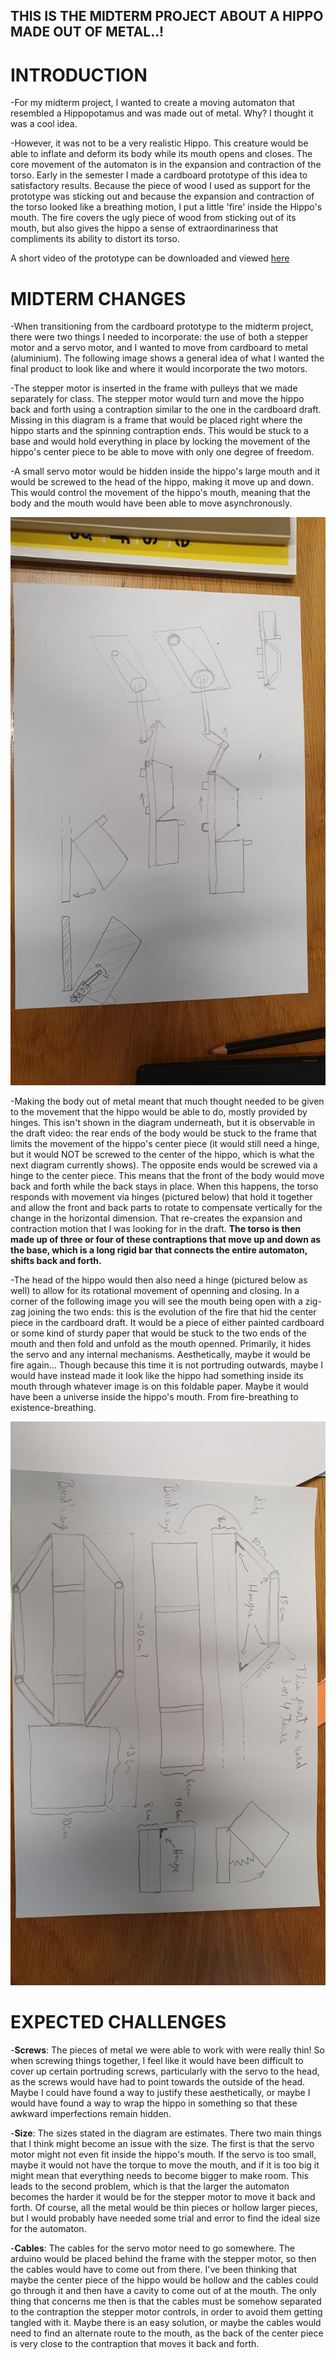 ## THIS IS THE MIDTERM PROJECT ABOUT A HIPPO MADE OUT OF METAL..!

# INTRODUCTION

-For my midterm project, I wanted to create a moving automaton that resembled a Hippopotamus and was made out of metal. Why? I thought it was a cool idea. 

-However, it was not to be a very realistic Hippo. This creature would be able to inflate and deform its body while its mouth opens and closes. The core movement of the automaton is in the expansion and contraction of the torso. Early in the semester I made a cardboard prototype of this idea to satisfactory results. Because the piece of wood I used as support for the prototype was sticking out and because the expansion and contraction of the torso looked like a breathing motion, I put a little 'fire' inside the Hippo's mouth. The fire covers the ugly piece of wood from sticking out of its mouth, but also gives the hippo a sense of extraordinariness that compliments its ability to distort its torso. 

A short video of the prototype can be downloaded and viewed [here](https://github.com/Carlos-A-Paez-G/MachineLab/blob/master/MIDTERM/Fire%20Hippo%20Vid.mp4)

# MIDTERM CHANGES

-When transitioning from the cardboard prototype to the midterm project, there were two things I needed to incorporate: the use of both a stepper motor and a servo motor, and I wanted to move from cardboard to metal (aluminium). The following image shows a general idea of what I wanted the final product to look like and where it would incorporate the two motors. 

-The stepper motor is inserted in the frame with pulleys that we made separately for class. The stepper motor would turn and move the hippo back and forth using a contraption similar to the one in the cardboard draft. Missing in this diagram is a frame that would be placed right where the hippo starts and the spinning contraption ends. This would be stuck to a base and would hold everything in place by locking the movement of the hippo's center piece to be able to move with only one degree of freedom. 

-A small servo motor would be hidden inside the hippo's large mouth and it would be screwed to the head of the hippo, making it move up and down. This would control the movement of the hippo's mouth, meaning that the body and the mouth would have been able to move asynchronously.

![Metal Hippo Sketch 1](MetalHippoSketch1.jpg)

-Making the body out of metal meant that much thought needed to be given to the movement that the hippo would be able to do, mostly provided by hinges. This isn't shown in the diagram underneath, but it is observable in the draft video: the rear ends of the body would be stuck to the frame that limits the movement of the hippo's center piece (it would still need a hinge, but it would NOT be screwed to the center of the hippo, which is what the next diagram currently shows). The opposite ends would be screwed via a hinge to the center piece. This means that the front of the body would move back and forth while the back stays in place. When this happens, the torso responds with movement via hinges (pictured below) that hold it together and allow the front and back parts to rotate to compensate vertically for the change in the horizontal dimension. That re-creates the expansion and contraction motion that I was looking for in the draft. **The torso is then made up of three or four of these contraptions that move up and down as the base, which is a long rigid bar that connects the entire automaton, shifts back and forth.**

-The head of the hippo would then also need a hinge (pictured below as well) to allow for its rotational movement of openning and closing. In a corner of the following image you will see the mouth being open with a zig-zag joining the two ends: this is the evolution of the fire that hid the center piece in the cardboard draft. It would be a piece of either painted cardboard or some kind of sturdy paper that would be stuck to the two ends of the mouth and then fold and unfold as the mouth openned. Primarily, it hides the servo and any internal mechanisms. Aesthetically, maybe it would be fire again... Though because this time it is not portruding outwards, maybe I would have instead made it look like the hippo had something inside its mouth through whatever image is on this foldable paper. Maybe it would have been a universe inside the hippo's mouth. From fire-breathing to existence-breathing.

![Metal Hippo Measurements 1](MetalHippoMeasurements1.jpg)

# EXPECTED CHALLENGES

-**Screws**: The pieces of metal we were able to work with were really thin! So when screwing things together, I feel like it would have been difficult to cover up certain portruding screws, particularly with the servo to the head, as the screws would have had to point towards the outside of the head. Maybe I could have found a way to justify these aesthetically, or maybe I would have found a way to wrap the hippo in something so that these awkward imperfections remain hidden.

-**Size**: The sizes stated in the diagram are estimates. There two main things that I think might become an issue with the size. The first is that the servo motor might not even fit inside the hippo's mouth. If the servo is too small, maybe it would not have the torque to move the mouth, and if it is too big it might mean that everything needs to become bigger to make room. This leads to the second problem, which is that the larger the automaton becomes the harder it would be for the stepper motor to move it back and forth. Of course, all the metal would be thin pieces or hollow larger pieces, but I would probably have needed some trial and error to find the ideal size for the automaton.

-**Cables**: The cables for the servo motor need to go somewhere. The arduino would be placed behind the frame with the stepper motor, so then the cables would have to come out from there. I've been thinking that maybe the center piece of the hippo would be hollow and the cables could go through it and then have a cavity to come out of at the mouth. The only thing that concerns me then is that the cables must be somehow separated to the contraption the stepper motor controls, in order to avoid them getting tangled with it. Maybe there is an easy solution, or maybe the cables would need to find an alternate route to the mouth, as the back of the center piece is very close to the contraption that moves it back and forth.
